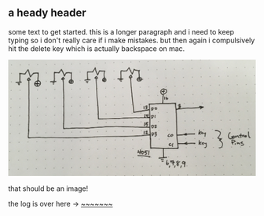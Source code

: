 ## a heady header

some text to get started. this is a longer paragraph and i need to keep typing so i don't really care if i make mistakes. but then again i compulsively hit the delete key which is actually backspace on mac.

![](/image/test.JPG)

that should be an image!

the log is over here -> [~~~~~~~](now.html)
